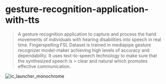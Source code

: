 # gesture-recognition-application-with-tts

  > A gesture recognition application to capture and process the hand movements of individuals with hearing disabilities into speech in real time.
  > Fingerspelling FSL Dataset is trained in mediapipe gesture recognizer model-maker achieving high levels of accuracy and dependability. It uses text-to-speech technology to make sure that the synthesized speech is   > clear and natural which promotes effective communication.

![ic_launcher_monochrome](https://github.com/user-attachments/assets/2cd5d0ce-2513-4735-9ff5-25fad7c684a8)
